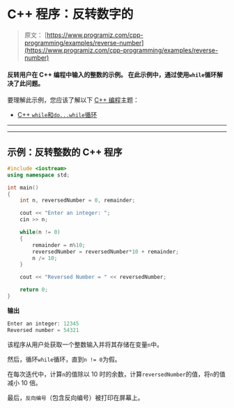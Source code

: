 # C++ 程序：反转数字的 

> 原文： [https://www.programiz.com/cpp-programming/examples/reverse-number](https://www.programiz.com/cpp-programming/examples/reverse-number)

#### 反转用户在 C++ 编程中输入的整数的示例。 在此示例中，通过使用`while`循环解决了此问题。

要理解此示例，您应该了解以下 [C++ 编程](/cpp-programming "C++ tutorial")主题：

*   [C++ `while`和`do...while`循环](/cpp-programming/do-while-loop)

* * *

* * *

## 示例：反转整数的 C++ 程序

```cpp
#include <iostream>
using namespace std;

int main()
{
    int n, reversedNumber = 0, remainder;

    cout << "Enter an integer: ";
    cin >> n;

    while(n != 0)
    {
        remainder = n%10;
        reversedNumber = reversedNumber*10 + remainder;
        n /= 10;
    }

    cout << "Reversed Number = " << reversedNumber;

    return 0;
} 
```

**输出**

```cpp
Enter an integer: 12345
Reversed number = 54321
```

该程序从用户处获取一个整数输入并将其存储在变量`n`中。

然后，循环`while`循环，直到`n != 0`为假。

在每次迭代中，计算`n`的值除以 10 时的余数，计算`reversedNumber`的值，将`n`的值减小 10 倍。

最后，`反向编号`（包含反向编号）被打印在屏幕上。